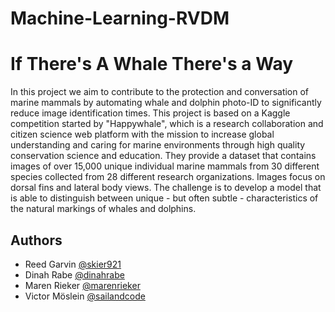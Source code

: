 # Machine-Learning-RVDM

# If There's A Whale There's a Way

In this project we aim to contribute to the protection and conversation of marine mammals by automating whale and dolphin photo-ID to significantly reduce image identification times.
This project is based on a Kaggle competition started by "Happywhale", which is a research collaboration and citizen science web platform with the mission to increase global understanding and caring for marine environments through high quality conservation science and education. They provide a dataset that contains images of over 15,000 unique individual marine mammals from 30 different species collected from 28 different research organizations. Images focus on dorsal fins and lateral body views. The challenge is to develop a model that is able to distinguish between unique - but often subtle - characteristics of the natural markings of whales and dolphins. 



## Authors

- Reed Garvin [@skier921](https://www.github.com/skier921)
- Dinah Rabe [@dinahrabe](https://www.github.com/dinahrabe)
- Maren Rieker [@marenrieker](https://www.github.com/marenrieker)
- Victor Möslein [@sailandcode](https://www.github.com/sailandcode)
